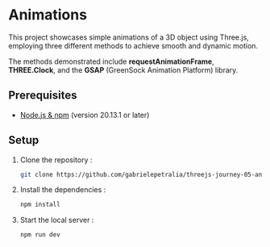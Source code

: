 # Animations

This project showcases simple animations of a 3D object using Three.js, employing three different methods to achieve smooth and dynamic motion. 

The methods demonstrated include **requestAnimationFrame**, **THREE.Clock**, and the **GSAP** (GreenSock Animation Platform) library.

## Prerequisites

- [Node.js & npm](https://nodejs.org/en/download) (version 20.13.1 or later)

## Setup

1. Clone the repository :

   ```bash
   git clone https://github.com/gabrielepetralia/threejs-journey-05-animations.git
    ```

2. Install the dependencies :

   ```bash
   npm install
    ```

3. Start the local server :

   ```bash
   npm run dev
    ```
